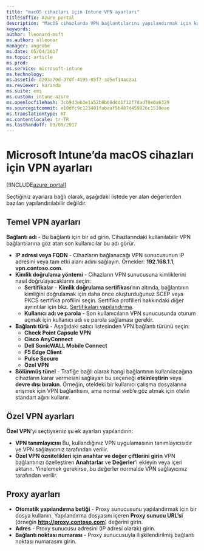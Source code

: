```yaml
---
title: "macOS cihazları için Intune VPN ayarları"
titlesuffix: Azure portal
description: "MacOS cihazlarda VPN bağlantılarını yapılandırmak için kullanabileceğiniz Intune ayarlarını öğrenin.\""
keywords: 
author: lleonard-msft
ms.author: alleonar
manager: angrobe
ms.date: 05/04/2017
ms.topic: article
ms.prod: 
ms.service: microsoft-intune
ms.technology: 
ms.assetid: d203a70d-37df-4195-85f7-ad5ef14ac2a1
ms.reviewer: karanda
ms.suite: ems
ms.custom: intune-azure
ms.openlocfilehash: 3cb9d3eb3e1a52b8b68ddd1f12f7dad78e0a6329
ms.sourcegitcommit: e10dfc9c123401fabaaf5b487d459826c1510eae
ms.translationtype: HT
ms.contentlocale: tr-TR
ms.lasthandoff: 09/09/2017
---
```

# <a name="vpn-settings-for-macos-devices-in-microsoft-intune"></a>Microsoft Intune’da macOS cihazları için VPN ayarları

[!INCLUDE[azure_portal](./includes/azure_portal.md)]

Seçtiğiniz ayarlara bağlı olarak, aşağıdaki listede yer alan değerlerden bazıları yapılandırılabilir değildir.

## <a name="base-vpn-settings"></a>**Temel VPN ayarları**

**Bağlantı adı** - Bu bağlantı için bir ad girin. Cihazlarındaki kullanılabilir VPN bağlantılarına göz atan son kullanıcılar bu adı görür.
- **IP adresi veya FQDN** - Cihazların bağlanacağı VPN sunucusunun IP adresini veya tam etki alanı adını sağlayın. Örnekler: **192.168.1.1**, **vpn.contoso.com**.
- **Kimlik doğrulama yöntemi** - Cihazların VPN sunucusuna kimliklerini nasıl doğrulayacaklarını seçin:
    - **Sertifikalar** - **Kimlik doğrulama sertifikası**’nın altında, bağlantının kimliğini doğrulamak için daha önce oluşturduğunuz SCEP veya PKCS sertifika profilini seçin. Sertifika profilleri hakkındaki diğer ayrıntılar için bkz. [Sertifikaları yapılandırma](certificates-configure.md).
    - **Kullanıcı adı ve parola** - Son kullanıcıların VPN sunucusunda oturum açmak için kullanıcı adı ve parola sağlaması gerekir.
- **Bağlantı türü** - Aşağıdaki satıcı listesinden VPN bağlantı türünü seçin:
    - **Check Point Capsule VPN**
    - **Cisco AnyConnect**
    - **Dell SonicWALL Mobile Connect**
    - **F5 Edge Client**
    - **Pulse Secure**
    - **Özel VPN**
- **Bölünmüş tünel** - Trafiğe bağlı olarak hangi bağlantının kullanılacağına cihazların karar vermesini sağlayan bu seçeneği **etkinleştirin** veya **devre dışı bırakın**. Örneğin, oteldeki bir kullanıcı çalışma dosyalarına erişmek için VPN bağlantısını, ama normal web’e göz atmak için otelin standart ağını kullanır.

<!--- **Per-app VPN** - Select this option if you want to associate this VPN connection with an iOS or macOS app so that the connection will be opened when the app is run. You can associate the VPN profile with an app when you assign the software. For more information, see [How to assign and monitor apps](apps-deploy.md). --->

## <a name="custom-vpn-settings"></a>Özel VPN ayarları

**Özel VPN**’yi seçtiyseniz şu ek ayarları yapılandırın:

- **VPN tanımlayıcısı** Bu, kullandığınız VPN uygulamasının tanımlayıcısıdır ve VPN sağlayıcınız tarafından verilir.
- **Özel VPN öznitelikleri için anahtar ve değer çiftlerini girin** VPN bağlantınızı özelleştiren **Anahtarlar** ve **Değerler**’i ekleyin veya içeri aktarın. Yinelemek gerekirse, bu değerler normalde VPN sağlayıcınız tarafından verilir.


## <a name="proxy-settings"></a>Proxy ayarları

- **Otomatik yapılandırma betiği** - Proxy sunucusunu yapılandırmak için bir dosya kullanın. Yapılandırma dosyasını içeren **Proxy sunucu URL’si** (örneğin **http://proxy.contoso.com**) değerini girin.
- **Adres** - Proxy sunucusu adresini (IP adresi olarak) girin.
- **Bağlantı noktası numarası** - Proxy sunucusuyla ilişkilendirilmiş bağlantı noktası numarasını girin.
